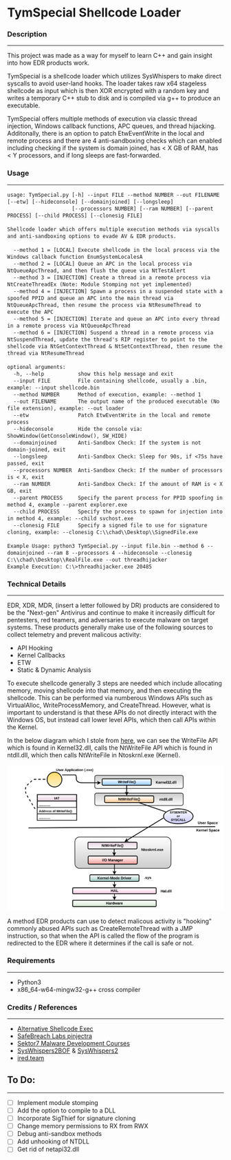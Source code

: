 # TymSpecial Shellcode Loader

### Description
---
This project was made as a way for myself to learn C++ and gain insight into how EDR products work.

TymSpecial is a shellcode loader which utilizes SysWhispers to make direct syscalls to avoid user-land hooks. The loader takes raw x64 stageless shellcode as input which is then XOR encrypted with a random key and writes a temporary C++ stub to disk and is compiled via g++ to produce an executable. 

TymSpecial offers multiple methods of execution via classic thread injection, Windows callback functions, APC queues, and thread hijacking. Additonally, there is an option to patch EtwEventWrite in the local and remote process and there are 4 anti-sandboxing checks which can enabled including checking if the system is domain joined, has < X GB of RAM, has < Y processors, and if long sleeps are fast-forwarded. 

### Usage
---
```
usage: TymSpecial.py [-h] --input FILE --method NUMBER --out FILENAME [--etw] [--hideconsole] [--domainjoined] [--longsleep]
                     [--processors NUMBER] [--ram NUMBER] [--parent PROCESS] [--child PROCESS] [--clonesig FILE]

Shellcode loader which offers multiple execution methods via syscalls and anti-sandboxing options to evade AV & EDR products.

  --method 1 = [LOCAL] Execute shellcode in the local process via the Windows callback function EnumSystemLocalesA
  --method 2 = [LOCAL] Queue an APC in the local process via NtQueueApcThread, and then flush the queue via NtTestAlert
  --method 3 = [INJECTION] Create a thread in a remote process via NtCreateThreadEx (Note: Module Stomping not yet implemented)
  --method 4 = [INJECTION] Spawn a process in a suspended state with a spoofed PPID and queue an APC into the main thread via NtQueueApcThread, then resume the process via NtResumeThread to execute the APC
  --method 5 = [INJECTION] Iterate and queue an APC into every thread in a remote process via NtQueueApcThread
  --method 6 = [INJECTION] Suspend a thread in a remote process via NtSuspendThread, update the thread's RIP register to point to the shellcode via NtGetContextThread & NtSetContextThread, then resume the thread via NtResumeThread
  
optional arguments:
  -h, --help           show this help message and exit
  --input FILE         File containing shellcode, usually a .bin, example: --input shellcode.bin
  --method NUMBER      Method of execution, example: --method 1
  --out FILENAME       The output name of the produced executable (No file extension), example: --out loader
  --etw                Patch EtwEventWrite in the local and remote process
  --hideconsole        Hide the console via: ShowWindow(GetConsoleWindow(), SW_HIDE)
  --domainjoined       Anti-Sandbox Check: If the system is not domain-joined, exit
  --longsleep          Anti-Sandbox Check: Sleep for 90s, if <75s have passed, exit
  --processors NUMBER  Anti-Sandbox Check: If the number of processors is < X, exit
  --ram NUMBER         Anti-Sandbox Check: If the amount of RAM is < X GB, exit
  --parent PROCESS     Specify the parent process for PPID spoofing in method 4, example --parent explorer.exe
  --child PROCESS      Specify the process to spawn for injection into in method 4, example: --child svchost.exe
  --clonesig FILE      Specify a signed file to use for signature cloning, example: --clonesig C:\\chad\\Desktop\\SignedFile.exe

Example Usage: python3 TymSpecial.py --input file.bin --method 6 --domainjoined --ram 8 --processors 4 --hideconsole --clonesig C:\\chad\\Desktop\\RealFile.exe --out threadhijacker
Example Execution: C:\>threadhijacker.exe 20485
```

### Technical Details
---
EDR, XDR, MDR, (insert a letter followed by DR) products are considered to be the "Next-gen" Antivirus and continue to make it increasily difficult for pentesters, red teamers, and adversaries to execute malware on target systems. These products generally make use of the following sources to collect telemetry and prevent malicous activity:

- API Hooking
- Kernel Callbacks
- ETW
- Static & Dynamic Analysis

To execute shellcode generally 3 steps are needed which include allocating memory, moving shellcode into that memory, and then executing the shellcode. This can be performed via numberous Windows APIs such as VirtualAlloc, WriteProcessMemory, and CreateThread. However, what is important to understand is that these APIs do not directly interact with the Windows OS, but instead call lower level APIs, which then call APIs within the Kernel.

In the below diagram which I stole from [here](https://www.oreilly.com/library/view/learning-malware-analysis/9781788392501/8aa60d1d-3efa-48bf-8fdc-2e3028b0401e.xhtml), we can see the WriteFile API which is found in Kernel32.dll, calls the NtWriteFile API which is found in ntdll.dll, which then calls NtWriteFile in Ntoskrnl.exe (Kernel).

![1.png](/images/1_APIFlow.png)

A method EDR products can use to detect malicous activity is "hooking" commonly abused APIs such as CreateRemoteThread with a JMP instruction, so that when the API is called the flow of the program is redirected to the EDR where it determines if the call is safe or not.  

### Requirements
---
- Python3
- x86_64-w64-mingw32-g++ cross compiler


### Credits / References
---
- [Alternative Shellcode Exec](https://github.com/S4R1N/AlternativeShellcodeExec)
- [SafeBreach Labs pinjectra](https://github.com/SafeBreach-Labs/pinjectra)
- [Sektor7 Malware Development Courses](https://institute.sektor7.net/)
- [SysWhispers2BOF](https://github.com/FalconForceTeam/SysWhispers2BOF) & [SysWhispers2](https://github.com/jthuraisamy/SysWhispers2)
- [ired.team](https://www.ired.team/)

## To Do:
---
- [ ] Implement module stomping
- [ ] Add the option to compile to a DLL
- [ ] Incorporate SigThief for signature cloning
- [ ] Change memory permissions to RX from RWX
- [ ] Debug anti-sandbox methods
- [ ] Add unhooking of NTDLL
- [ ] Get rid of netapi32.dll
